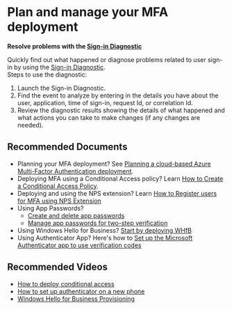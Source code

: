 <properties
	pageTitle="Plan and manage your MFA deployment"
	description="Covers questions and problems for planning a new MFA deployment including how to configure MFA, service settings and users' settings"
	infoBubbleText="Plan and manage your MFA deployment"
	service="microsoft.aad"
	resource="Microsoft_AAD_IAM"
	authors="InbarckMS"
	ms.author="inbarc"
	displayOrder="0"
	articleId="20ec9e53-2ffe-4801-8a21-648af2260b5d"
	diagnosticScenario=""
	selfHelpType="generic"
	supportTopicIds="32615515"
	resourceTags=""
	productPesIds="16579"
	cloudEnvironments="Public, Fairfax, Mooncake, usnat, ussec"
	ownershipId="AzureIdentity_MultiFactorAuthentication"
/>

# Plan and manage your MFA deployment

**Resolve problems with the [Sign-in Diagnostic](https://aka.ms/signindiagnostic)**

Quickly find out what happened or diagnose problems related to user sign-in by using the [Sign-in Diagnostic](https://aka.ms/signindiagnostic).  
Steps to use the diagnostic: 
1. Launch the Sign-in Diagnostic.
2. Find the event to analyze by entering in the details you have about the user, application, time of sign-in, request Id, or correlation Id.
3. Review the diagnostic results showing the details of what happened and what actions you can take to make changes (if any changes are needed).
   
## **Recommended Documents**

* Planning your MFA deployment? See [Planning a cloud-based Azure Multi-Factor Authentication deployment](https://docs.microsoft.com/azure/active-directory/authentication/howto-mfa-getstarted).
* Deploying MFA using a Conditional Access policy? Learn [How to Create a Conditional Access Policy](https://docs.microsoft.com/azure/active-directory/authentication/howto-mfa-getstarted#create-conditional-access-policy).
* Deploying and using the NPS extension? Learn [How to Register users for MFA using NPS Extension](https://docs.microsoft.com/azure/active-directory/authentication/howto-mfa-nps-extension#register-users-for-mfa)
* Using App Passwords? 
	* [Create and delete app passwords](https://docs.microsoft.com/azure/active-directory/user-help/multi-factor-authentication-end-user-app-passwords#create-and-delete-app-passwords-from-the-additional-security-verification-page)
	* [Manage app passwords for two-step verification](https://docs.microsoft.com/azure/active-directory/user-help/multi-factor-authentication-end-user-app-passwords)
* Using Windows Hello for Business? [Start by deploying WHfB](https://docs.microsoft.com/windows/security/identity-protection/hello-for-business/hello-planning-guide)
* Using Authenticator App? Here's how to [Set up the Microsoft Authenticator app to use verification codes](https://docs.microsoft.com/azure/active-directory/user-help/multi-factor-authentication-setup-auth-app#set-up-the-microsoft-authenticator-app-to-send-notifications)

## **Recommended Videos**
* [How to deploy conditional access](https://www.youtube.com/watch?v=c_izIRNJNuk)
* [How to set up authenticator on a new phone](https://www.youtube.com/watch?v=jTwtosQkn6I)
* [Windows Hello for Business Provisioning](https://www.youtube.com/watch?v=RImGsIjSJ1s)

